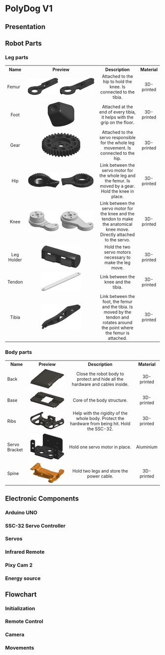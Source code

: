 # PolyDog V1

## Presentation

## Robot Parts

### Leg parts

<table> <!--Table-->
<tbody> <!--Table Body-->
    <tr> <!-- TABLE HEADER -->
        <th align="center">Name</th>
        <th align="center" width="220">Preview</th>
        <th align="center">Description</th>
        <th align="center">Material</th>
    </tr>
    <tr> <!--Line-->
        <td>Femur</td>
        <td align="center">
            <img src="./polydog-v1/docs/parts-preview/femur-left.png"
            width="100" />
            <img src="./polydog-v1/docs/parts-preview/femur-right.png" width="114" />
        </td>
        <td align="center">Attached to the hip to hold the knee. Is connected to the tibia.</td>
        <td align="center">3D-printed</td>
    </tr>
    <tr> <!--Line-->
        <td align="center">Foot</td>
        <td align="center">
            <img src="./polydog-v1/docs/parts-preview/foot.png"
            width="90" />
        </td>
        <td align="center">Attached at the end of every tibia, it helps with the grip on the floor.</td>
        <td align="center">3D-printed</td>
    </tr>
    <tr> <!--Line-->
        <td align="center">Gear</td>
        <td align="center">
            <img src="./polydog-v1/docs/parts-preview/gear.png"
            width="130" />
        </td>
        <td align="center">Attached to the servo responsible for the whole leg movement. Is connected to the hip.</td>
        <td align="center">3D-printed</td>
    </tr>
    <tr> <!--Line-->
        <td align="center">Hip</td>
        <td align="center">
            <img src="./polydog-v1/docs/parts-preview/hip-left.png"
            width="104" />
            <img src="./polydog-v1/docs/parts-preview/hip-right.png" width="107" />
        </td>
        <td align="center">Link between the servo motor for the whole leg and the femur. Is moved by a gear. Hold the knee in place.</td>
        <td align="center">3D-printed</td>
    </tr>
    <tr> <!--Line-->
        <td align="center">Knee</td>
        <td align="center">
            <img src="./polydog-v1/docs/parts-preview/knee-left.png"
            width="100" />
            <img src="./polydog-v1/docs/parts-preview/knee-right.png" width="110" />
        </td>
        <td align="center">Link between the servo motor for the knee and the tendon to make the anatomical knee move. Directly attached to the servo.</td>
        <td align="center">3D-printed</td>
    </tr>
        <tr> <!--Line-->
        <td align="center">Leg Holder</td>
        <td align="center">
            <img src="./polydog-v1/docs/parts-preview/leg-holder.png"
            width="130" />
        </td>
        <td align="center">Hold the two servo motors necessary to make the leg move.</td>
        <td align="center">3D-printed</td>
    </tr>
    <tr> <!--Line-->
        <td align="center">Tendon</td>
        <td align="center">
            <img src="./polydog-v1/docs/parts-preview/tendon.png"
            width="130" />
        </td>
        <td align="center">Link between the knee and the tibia.</td>
        <td align="center">3D-printed</td>
    </tr>
    <tr> <!--Line-->
        <td align="center">Tibia</td>
        <td align="center">
            <img src="./polydog-v1/docs/parts-preview/tibia.png"
            width="130" />
        </td>
        <td align="center">Link between the foot, the femur and the tibia. Is moved by the tendon and rotates around the point where the femur is attached.</td>
        <td align="center">3D-printed</td>
    </tr>
</tbody>
</table>

### Body parts

<table> <!--Table-->
<tbody> <!--Table Body-->
    <tr> <!-- TABLE HEADER -->
        <th align="center">Name</th>
        <th align="center">Preview</th>
        <th align="center">Description</th>
        <th aling="center">Material</th>
    </tr>
    <tr> <!--Line-->
        <td>Back</td>
        <td align="center">
            <img src="./polydog-v1/docs/parts-preview/back.png"
            width="300"/>
        </td>
        <td align="center">Close the robot body to protect and hide all the hardware and cables inside.</td>
        <td align="center">3D-printed</td>
    </tr>
    <tr> <!--Line-->
        <td>Base</td>
        <td align="center">
            <img src="./polydog-v1/docs/parts-preview/base.png"
            width="300"/>
        </td>
        <td align="center">Core of the body structure.</td>
        <td align="center">3D-printed</td>
    </tr>
    <tr> <!--Line-->
        <td>Ribs</td>
        <td align="center">
            <img src="./polydog-v1/docs/parts-preview/ribs.png"
            width="300"/>
        </td>
        <td align="center">Help with the rigidity of the whole body. Protect the hardware from being hit. Hold the SSC-32.</td>
        <td align="center">3D-printed</td>
    </tr>
    <tr> <!--Line-->
        <td>Servo Bracket</td>
        <td align="center">
            <img src="./polydog-v1/docs/parts-preview/servo-bracket.png"
            width="300"/>
        </td>
        <td align="center">Hold one servo motor in place.</td>
        <td align="center">Aluminium</td>
    </tr>
    <tr> <!--Line-->
        <td>Spine</td>
        <td align="center">
            <img src="./polydog-v1/docs/parts-preview/spine.png"
            width="300"/>
        </td>
        <td align="center">Hold two legs and store the power cable.</td>
        <td align="center">3D-printed</td>
    </tr>
</table>
</tbody>

## Electronic Components

### Arduino UNO

### SSC-32 Servo Controller

### Servos

### Infrared Remote

### Pixy Cam 2

### Energy source

## Flowchart

### Initialization

### Remote Control

### Camera

### Movements
